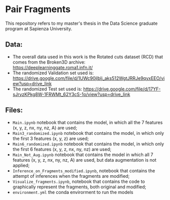 # Pair Fragments
This repository refers to my master's thesis in the Data Science graduate program at Sapienza University.
## Data:
* The overall data used in this work is the Rotated cuts dataset (RCD) that comes from the Broken3D archive: https://deeplearninggate.roma1.infn.it/
* The randomized Validation set used is:  https://drive.google.com/file/d/1UWc90jlblj_aks512WgtJRRJe9qyxEEO/view?usp=drive_link
* The randomized Test set used is: https://drive.google.com/file/d/17YF-sJryzKPkg8W-1FRWMt_62Y3cS-1o/view?usp=drive_link


## Files:
* `Main.ipynb` notebook that contains the model, in which all the 7 features (x, y, z, nx, ny, nz, A) are used;
* `Main3_randomized.ipynb` notebook that contains the model, in which only the  first 3 features (x, y, z) are used;
* `Main6_randomized.ipynb` notebook that contains the model, in which only the  first 6 features (x, y, z, nx, ny, nz) are used;
* `Main_Not_Aug.ipynb` notebook that contains the model in which all 7 features (x, y, z, nx, ny, nz, A) are used, but data augmentation is not applied;
* `Inference_on_Fragments_modified.ipynb`, notebook that contains the attempt of inferences when the fragments are modified;
* `Visualize_fragments.ipynb`, notebook that contains the code to graphically represent the fragments, both original and modified;
* `environment.yml` the conda envirorment to run the models
